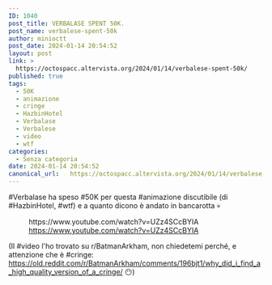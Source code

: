 ```yaml
---
ID: 1040
post_title: VERBALASE SPENT 50K.
post_name: verbalese-spent-50k
author: minioctt
post_date: 2024-01-14 20:54:52
layout: post
link: >
  https://octospacc.altervista.org/2024/01/14/verbalese-spent-50k/
published: true
tags:
  - 50K
  - animazione
  - cringe
  - HazbinHotel
  - Verbalase
  - Verbalese
  - video
  - wtf
categories:
  - Senza categoria
date: 2024-01-14 20:54:52
canonical_url:   https://octospacc.altervista.org/2024/01/14/verbalese-spent-50k/
---
```

<!-- wp:paragraph -->
<p>#Verbalase ha speso #50K per questa #animazione discutibile (di #HazbinHotel, #wtf) e a quanto dicono è andato in bancarotta 💀️</p>
<!-- /wp:paragraph -->

<!-- wp:paragraph -->
<p></p>
<!-- /wp:paragraph -->

<!-- wp:embed {"url":"https://www.youtube.com/watch?v=UZz4SCcBYIA","type":"video","providerNameSlug":"youtube","responsive":true,"className":"wp-embed-aspect-16-9 wp-has-aspect-ratio"} -->
<figure class="wp-block-embed is-type-video is-provider-youtube wp-block-embed-youtube wp-embed-aspect-16-9 wp-has-aspect-ratio"><div class="wp-block-embed__wrapper">
https://www.youtube.com/watch?v=UZz4SCcBYIA
</div><figcaption class="wp-element-caption"><a href="https://www.youtube.com/watch?v=UZz4SCcBYIA">https://www.youtube.com/watch?v=UZz4SCcBYIA</a></figcaption></figure>
<!-- /wp:embed -->

<!-- wp:paragraph -->
<p></p>
<!-- /wp:paragraph -->

<!-- wp:paragraph -->
<p>(Il #video l'ho trovato su r/BatmanArkham, non chiedetemi perché, e attenzione che è #cringe: <a href="https://old.reddit.com/r/BatmanArkham/comments/196bjt1/why_did_i_find_a_high_quality_version_of_a_cringe/">https://old.reddit.com/r/BatmanArkham/comments/196bjt1/why_did_i_find_a_high_quality_version_of_a_cringe/</a> 😶️)</p>
<!-- /wp:paragraph -->